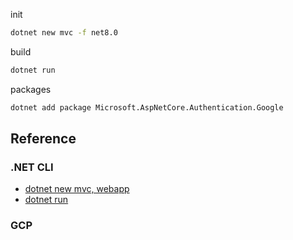 
init
```bash
dotnet new mvc -f net8.0
```

build
```bash
dotnet run
```

packages
```bash
dotnet add package Microsoft.AspNetCore.Authentication.Google
```


## Reference
### .NET CLI 
- [dotnet new mvc, webapp](https://learn.microsoft.com/ja-jp/dotnet/core/tools/dotnet-new-sdk-templates#web-options)
- [dotnet run](https://learn.microsoft.com/ja-jp/dotnet/core/tools/dotnet-run)

### GCP
